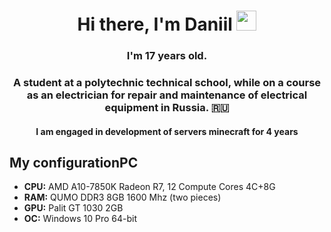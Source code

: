 <h1 align="center">Hi there, I'm Daniil <img src="https://github.com/blackcater/blackcater/raw/main/images/Hi.gif" height="32"/></h1>
<h3 align="center">I'm 17 years old.</h3>
<h3 align="center">A student at a polytechnic technical school, while on a course as an electrician for repair and maintenance of electrical equipment in Russia. 🇷🇺</h3>
<h4 align="center">I am engaged in development of servers minecraft for 4 years</h4>

<h2>My configurationPC </h2>
<ul>
        <li><strong>CPU:</strong> AMD A10-7850K Radeon R7, 12 Compute Cores 4C+8G</li>
        <li><strong>RAM:</strong> QUMO DDR3 8GB 1600 Mhz (two pieces)</li>
        <li><strong>GPU:</strong> Palit GT 1030 2GB</li>
        <li><strong>OC:</strong> Windows 10 Pro 64-bit</li>
    </ul>
